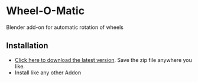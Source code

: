 # Wheel-O-Matic
Blender add-on for automatic rotation of wheels

## Installation
- [Click here to download the latest version](https://github.com/TechArtToolBox/wheel-o-matic/releases/latest). Save the zip file anywhere you like.
- Install like any other Addon
